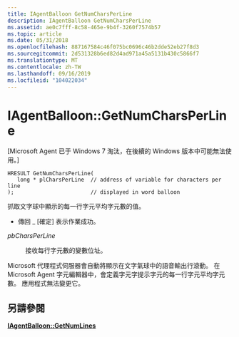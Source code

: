 ```yaml
---
title: IAgentBalloon GetNumCharsPerLine
description: IAgentBalloon GetNumCharsPerLine
ms.assetid: ae0c7fff-8c58-465e-9b4f-3260f7574b57
ms.topic: article
ms.date: 05/31/2018
ms.openlocfilehash: 887167584c46f075bc0696c46b2dde52eb27f8d3
ms.sourcegitcommit: 2d531328b6ed82d4ad971a45a5131b430c5866f7
ms.translationtype: MT
ms.contentlocale: zh-TW
ms.lasthandoff: 09/16/2019
ms.locfileid: "104022034"
---
```

# <a name="iagentballoongetnumcharsperline"></a>IAgentBalloon::GetNumCharsPerLine

\[Microsoft Agent 已于 Windows 7 淘汰，在後續的 Windows 版本中可能無法使用。\]

``` syntax
HRESULT GetNumCharsPerLine(
   long * plCharsPerLine  // address of variable for characters per line
);                        // displayed in word balloon
```

抓取文字球中顯示的每一行字元平均字元數的值。

-   傳回 \_ [確定] 表示作業成功。

<dl> <dt>

<span id="pbCharsPerLine"></span><span id="pbcharsperline"></span><span id="PBCHARSPERLINE"></span>*pbCharsPerLine*
</dt> <dd>

接收每行字元數的變數位址。

</dd> </dl>

Microsoft 代理程式伺服器會自動將顯示在文字氣球中的語音輸出行滾動。 在 Microsoft Agent 字元編輯器中，會定義字元字提示字元的每一行字元平均字元數。 應用程式無法變更它。

## <a name="see-also"></a>另請參閱

[**IAgentBalloon::GetNumLines**](iagentballoon--getnumlines.md)


 

 




